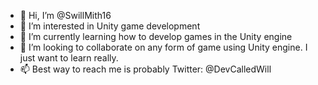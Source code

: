 - 👋 Hi, I’m @SwillMith16
- 👀 I’m interested in Unity game development
- 🌱 I’m currently learning how to develop games in the Unity engine
- 💞️ I’m looking to collaborate on any form of game using Unity engine. I just want to learn really.
- 📫 Best way to reach me is probably Twitter: @DevCalledWill
